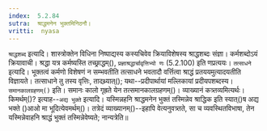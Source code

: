 ```yaml
---
index:  5.2.84
sutra:  श्राद्धमनेन भुक्तमिनिठनौ।
vritti:  nyasa
---
```


`श्राद्धशब्द` इत्यादि। शास्त्रोक्तेन विधिना निष्पाद्यस्य कस्यचिवेव क्रियाविशेषस्य श्राद्धशब्दः संज्ञा। कर्मशब्दोऽयं क्रियावाची। श्रद्धा यत्र कर्मष्यस्ति तच्छ्राद्धम्(), `प्रज्ञाश्रद्धार्चावृत्तिभ्यो णः` (5.2.100) इति णप्रत्ययः। `तत्साधने` इत्यादि। भूक्तत्वं कर्मणो विशेषणं न सम्भवतीति तत्साधने भवतादौ वर्त्तित्वा श्राद्धं प्रतययमुत्यादयतीति विज्ञायते। तत्साधाने तु तस्य वृत्तिः, तादथ्र्यात्(); यथा--प्रदीपार्थायां मल्लिकायां प्रदीयपशब्दस्य। `समानकालग्रहणम्()` इति। समानः कालो गृह्रते येन तत्समानकालग्रहणम्()। व्याख्यानं कत्र्तव्यमित्यर्थः। किमर्थम्()? इत्याह--`अद्य भुक्ते` इत्यादि। यस्मिन्नहनि श्राद्धमनेन भुक्तं तस्मिन्नेव श्राद्धिक इति स्यात्()ष अद्य भक्ते ()आओ मा भूदित्येवमर्थम्()। तत्रेदं व्याख्यानम्()--इहापि वेत्यनुवत्र्तते, सा च व्यवस्थितविभाषा, तेन यस्मिन्नेवाहनि श्राद्धं भुक्तं तस्मिन्नेवेष्यते; नान्यत्रेति॥
